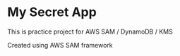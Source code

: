 # My Secret App

This is practice project for AWS SAM / DynamoDB / KMS

Created using AWS SAM framework

